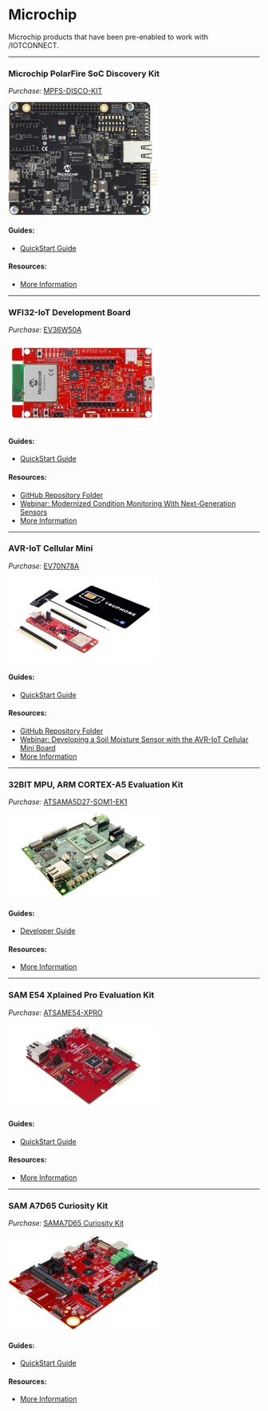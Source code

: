 # Microchip

Microchip products that have been pre-enabled to work with /IOTCONNECT.

---

### Microchip PolarFire SoC Discovery Kit
*Purchase:*  [MPFS-DISCO-KIT](https://export.farnell.com/microchip/mpfs-disco-kit/soc-discovery-kit-64bit-risc-v/dp/4377642) 

<img src="MPFS-DISCO-KIT.png" width="300" title="MPFS-DISCO-KIT">

#### Guides:
* [QuickStart Guide](https://github.com/avnet-iotconnect/iotc-python-lite-sdk-demos/tree/main/microchip-polarfire-soc-dk)

#### Resources:
* [More Information](https://www.avnet.com/iotconnect/microchip)

---

### WFI32-IoT Development Board
*Purchase:*  [EV36W50A](https://www.avnet.com/shop/us/products/microchip/ev36w50a-3074457345653385127/)

<img src="EV36W50A.jpg" width="300" title="EV36W50A">

#### Guides:
* [QuickStart Guide](https://github.com/avnet-iotconnect/iotc-azurertos-sdk/tree/main/samples/wfi32iot)

#### Resources:
* [GitHub Repository Folder](https://github.com/avnet-iotconnect/iotc-azurertos-sdk/tree/main/samples/wfi32iot)
* [Webinar: Modernized Condition Monitoring With Next-Generation Sensors](https://event.webcasts.com/starthere.jsp?ei=1689041&tp_key=dc351d6c73)
* [More Information](https://www.avnet.com/iotconnect/microchip)

---

### AVR-IoT Cellular Mini
*Purchase:*  [EV70N78A](https://www.avnet.com/shop/us/products/microchip/ev70n78a-3074457345652818957/)

<img src="EV70N78A.jpg" width="300" title="EV70N78A">

#### Guides:
* [QuickStart Guide](https://github.com/avnet-iotconnect/iotc-arduino-mchp-avr-sdk)

#### Resources:
* [GitHub Repository Folder](https://github.com/avnet-iotconnect/iotc-arduino-mchp-avr-sdk)
* [Webinar: Developing a Soil Moisture Sensor with the AVR-IoT Cellular Mini Board](https://event.on24.com/wcc/r/4748672/A0619108F2303A3D794F5AFE8D4B9FA2)
* [More Information](https://www.avnet.com/iotconnect/microchip)

---

### 32BIT MPU, ARM CORTEX-A5 Evaluation Kit
*Purchase:*  [ATSAMA5D27-SOM1-EK1](https://www.newark.com/microchip/atsama5d27-som1-ek1/eval-board-32bit-mpu-arm-cortex/dp/44AC2213)

<img src="ATSAMA5D27-SOM1-EK1.jpg" width="300" title="ATSAMA5D27-SOM1-EK1">

#### Guides:
* [Developer Guide](https://github.com/avnet-iotconnect/meta-iotconnect-docs?tab=readme-ov-file)

#### Resources:
* [More Information](https://www.avnet.com/iotconnect/microchip)

---

### SAM E54 Xplained Pro Evaluation Kit
*Purchase:*  [ATSAME54-XPRO](https://www.avnet.com/shop/us/products/microchip/atsame54-xpro-3074457345632695712)

<img src="ATSAME54-XPRO.jpg" width="300" title="AATSAME54-XPRO">

#### Guides:
* [QuickStart Guide](https://github.com/avnet-iotconnect/iotc-azurertos-sdk/tree/main/samples/same54xpro)

#### Resources:
* [More Information](https://www.avnet.com/iotconnect/microchip)

---

### SAM A7D65 Curiosity Kit
*Purchase:*  [SAMA7D65 Curiosity Kit](https://www.microchipdirect.com/dev-tools/EV63J76A?productLoaded=true&allDevTools=true)

<img src="sama7d65-product.png" width="300" title="AATSAME54-XPRO">

#### Guides:
* [QuickStart Guide](https://github.com/avnet-iotconnect/iotc-python-lite-sdk-demos/tree/main/microchip-sama7d65-curiosity)

#### Resources:
* [More Information](https://www.avnet.com/iotconnect/microchip)
